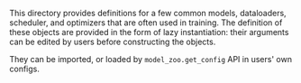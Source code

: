 This directory provides definitions for a few common models, dataloaders, scheduler,
and optimizers that are often used in training.
The definition of these objects are provided in the form of lazy instantiation:
their arguments can be edited by users before constructing the objects.

They can be imported, or loaded by `model_zoo.get_config` API in users' own configs.
